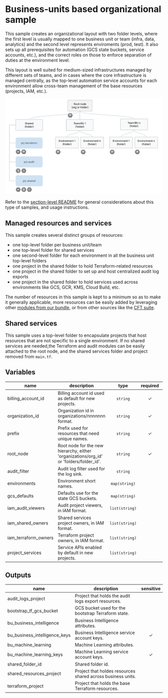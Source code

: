 # Business-units based organizational sample

This sample creates an organizational layout with two folder levels, where the first level is usually mapped to one business unit or team (infra, data, analytics) and the second level represents enviroments (prod, test). It also sets up all prerequisites for automation (GCS state buckets, service accounts, etc.), and the correct roles on those to enforce separation of duties at the environment level.

This layout is well suited for medium-sized infrastructures managed by different sets of teams, and in cases where the core infrastructure is managed centrally, as the top-level automation service accounts for each environment allow cross-team management of the base resources (projects, IAM, etc.).

![High-level diagram](diagram.png "High-level diagram")

Refer to the [section-level README](../README.md) for general considerations about this type of samples, and usage instructions.

## Managed resources and services

This sample creates several distinct groups of resources:

- one top-level folder per business unit/team
- one top-level folder for shared services
- one second-level folder for each environment in all the business unit top-level folders
- one project in the shared folder to hold Terraform-related resources
- one project in the shared folder to set up and host centralized audit log exports
- one project in the shared folder to hold services used across environments like GCS, GCR, KMS, Cloud Build, etc.

The number of resources in this sample is kept to a minimum so as to make it generally applicable, more resources can be easily added by leveraging other [modules from our bundle](../../../modules/), or from other sources like the [CFT suite](https://github.com/terraform-google-modules).

## Shared services

This sample uses a top-level folder to encapsulate projects that host resources that are not specific to a single environment. If no shared services are needed,the Terraform and audit modules can be easily attached to the root node, and the shared services folder and project removed from `main.tf`.


<!-- BEGIN TFDOC -->

## Variables

| name | description | type | required | default |
|---|---|:---:|:---:|:---:|
| billing_account_id | Billing account id used as default for new projects. | <code>string</code> | ✓ |  |
| organization_id | Organization id in organizations/nnnnnnn format. | <code>string</code> | ✓ |  |
| prefix | Prefix used for resources that need unique names. | <code>string</code> | ✓ |  |
| root_node | Root node for the new hierarchy, either 'organizations/org_id' or 'folders/folder_id'. | <code>string</code> | ✓ |  |
| audit_filter | Audit log filter used for the log sink. | <code>string</code> |  | <code title="&#34;&#10;logName: &#34;&#47;logs&#47;cloudaudit.googleapis.com&#37;2Factivity&#34;&#10;OR&#10;logName: &#34;&#47;logs&#47;cloudaudit.googleapis.com&#37;2Fsystem_event&#34;&#34;">&#8230;</code> |
| environments | Environment short names. | <code>map&#40;string&#41;</code> |  | <code title="&#123;&#10;  dev  &#61; &#34;Development&#34;,&#10;  test &#61; &#34;Testing&#34;,&#10;  prod &#61; &#34;Production&#34;&#10;&#125;">&#123;&#8230;&#125;</code> |
| gcs_defaults | Defaults use for the state GCS buckets. | <code>map&#40;string&#41;</code> |  | <code title="&#123;&#10;  location      &#61; &#34;EU&#34;&#10;  storage_class &#61; &#34;MULTI_REGIONAL&#34;&#10;&#125;">&#123;&#8230;&#125;</code> |
| iam_audit_viewers | Audit project viewers, in IAM format. | <code>list&#40;string&#41;</code> |  | <code>&#91;&#93;</code> |
| iam_shared_owners | Shared services project owners, in IAM format. | <code>list&#40;string&#41;</code> |  | <code>&#91;&#93;</code> |
| iam_terraform_owners | Terraform project owners, in IAM format. | <code>list&#40;string&#41;</code> |  | <code>&#91;&#93;</code> |
| project_services | Service APIs enabled by default in new projects. | <code>list&#40;string&#41;</code> |  | <code title="&#91;&#10;  &#34;container.googleapis.com&#34;,&#10;  &#34;stackdriver.googleapis.com&#34;,&#10;&#93;">&#91;&#8230;&#93;</code> |

## Outputs

| name | description | sensitive |
|---|---|:---:|
| audit_logs_project | Project that holds the audit logs export resources. |  |
| bootstrap_tf_gcs_bucket | GCS bucket used for the bootstrap Terraform state. |  |
| bu_business_intelligence | Business Intelligence attributes. |  |
| bu_business_intelligence_keys | Business Intelligence service account keys. | ✓ |
| bu_machine_learning | Machine Learning attributes. |  |
| bu_machine_learning_keys | Machine Learning service account keys. | ✓ |
| shared_folder_id | Shared folder id. |  |
| shared_resources_project | Project that holdes resources shared across business units. |  |
| terraform_project | Project that holds the base Terraform resources. |  |

<!-- END TFDOC -->

